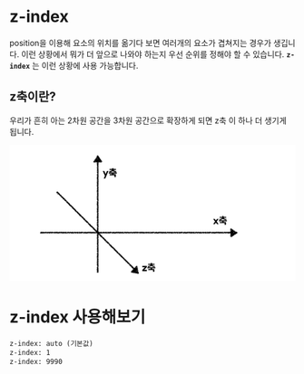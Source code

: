 # z-index

position을 이용해 요소의 위치를 옮기다 보면 여러개의 요소가 겹쳐지는 경우가 생깁니다.
이런 상황에서 뭐가 더 앞으로 나와야 하는지 우선 순위를 정해야 할 수 있습니다.
**`z-index`** 는 이런 상황에 사용 가능합니다.

## z축이란?
우리가 흔히 아는 2차원 공간을 3차원 공간으로 확장하게 되면 z축 이 하나 더 생기게 됩니다.

<img src="../img/z-index.png">

# z-index 사용해보기

```
z-index: auto (기본값)
z-index: 1
z-index: 9990
```
